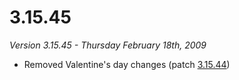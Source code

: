 # 3.15.45

_Version 3.15.45 - Thursday February 18th, 2009_

- Removed Valentine's day changes (patch [3.15.44](3.15.44.md))
